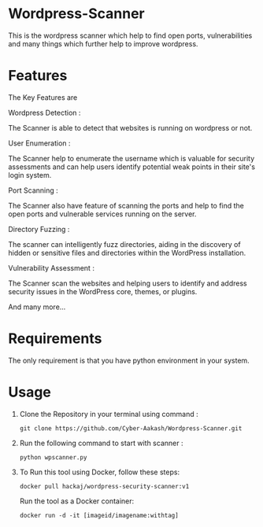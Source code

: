 # Wordpress-Scanner
This is the wordpress scanner which help to find open ports, vulnerabilities and many things which further help to improve wordpress.
# Features
  The Key Features are
  
  Wordpress Detection : 

  The Scanner is able to detect that websites is running on wordpress or not.

  User Enumeration :
  
  The Scanner help to enumerate the username which is valuable for security assessments and can help users identify potential weak points in their site's login system.

  Port Scanning :

  The Scanner also have feature of scanning the ports and help to find the open ports and vulnerable services running on the server.

  Directory Fuzzing :

  The scanner can intelligently fuzz directories, aiding in the discovery of hidden or sensitive files and directories within the WordPress installation.

  Vulnerability Assessment :

  The Scanner scan the websites and helping users to identify and address security issues in the WordPress core, themes, or plugins.

And many more...

# Requirements

The only requirement is that you have python environment in your system.

# Usage

1. Clone the Repository in your terminal using command :

       git clone https://github.com/Cyber-Aakash/Wordpress-Scanner.git

2. Run the following command to start with scanner :

       python wpscanner.py

3. To Run this tool using Docker, follow these steps:

       docker pull hackaj/wordpress-security-scanner:v1

   Run the tool as a Docker container:

       docker run -d -it [imageid/imagename:withtag]
   

   
   
  
